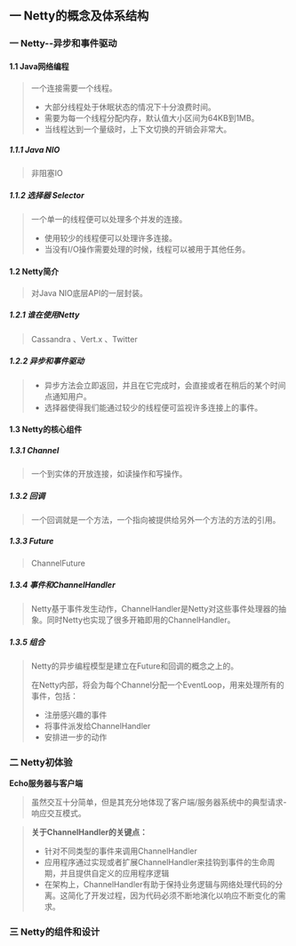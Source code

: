 ## 一 Netty的概念及体系结构

### 一 Netty--异步和事件驱动

#### 1.1 Java网络编程

>  一个连接需要一个线程。
>
>  - 大部分线程处于休眠状态的情况下十分浪费时间。
>  - 需要为每一个线程分配内存，默认值大小区间为64KB到1MB。
>  - 当线程达到一个量级时，上下文切换的开销会非常大。

##### 1.1.1 Java NIO

> 非阻塞IO

##### 1.1.2 选择器 Selector

> 一个单一的线程便可以处理多个并发的连接。
>
> - 使用较少的线程便可以处理许多连接。
> - 当没有I/O操作需要处理的时候，线程可以被用于其他任务。

#### 1.2 Netty简介

> 对Java NIO底层API的一层封装。

##### 1.2.1 谁在使用Netty

> Cassandra 、Vert.x 、Twitter

##### 1.2.2 异步和事件驱动

> - 异步方法会立即返回，并且在它完成时，会直接或者在稍后的某个时间点通知用户。
> - 选择器使得我们能通过较少的线程便可监视许多连接上的事件。

#### 1.3 Netty的核心组件

##### 1.3.1 Channel

> 一个到实体的开放连接，如读操作和写操作。

##### 1.3.2 回调

> 一个回调就是一个方法，一个指向被提供给另外一个方法的方法的引用。

##### 1.3.3 Future

> ChannelFuture

##### 1.3.4 事件和ChannelHandler

> Netty基于事件发生动作，ChannelHandler是Netty对这些事件处理器的抽象。同时Netty也实现了很多开箱即用的ChannelHandler。

##### 1.3.5 组合

> Netty的异步编程模型是建立在Future和回调的概念之上的。
>
> 在Netty内部，将会为每个Channel分配一个EventLoop，用来处理所有的事件，包括：
>
> - 注册感兴趣的事件
> - 将事件派发给ChannelHandler
> - 安排进一步的动作

### 二 Netty初体验

**Echo服务器与客户端**

> 虽然交互十分简单，但是其充分地体现了客户端/服务器系统中的典型请求-响应交互模式。

> **关于ChannelHandler的关键点：**
>
> - 针对不同类型的事件来调用ChannelHandler
> - 应用程序通过实现或者扩展ChannelHandler来挂钩到事件的生命周期，并且提供自定义的应用程序逻辑
> - 在架构上，ChannelHandler有助于保持业务逻辑与网络处理代码的分离。这简化了开发过程，因为代码必须不断地演化以响应不断变化的需求。

### 三 Netty的组件和设计

> 